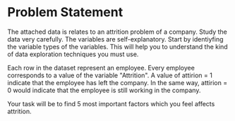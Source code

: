 # Problem Statement

The attached data is relates to an attrition problem of a company. Study the data very carefully. The variables are self-explanatory. Start by identiyfing the variable types of the variables. This will help you to understand the kind of data exploration techniques you must use.

Each row in the dataset represent an employee. Every employee corresponds to a value of the variable "Attrition". A value of attirion = 1 indicate that the employee has left the company. In the same way, attirion = 0 would indicate that the employee is still working in the company.

Your task will be to find 5 most important factors which you feel affects attrition.
